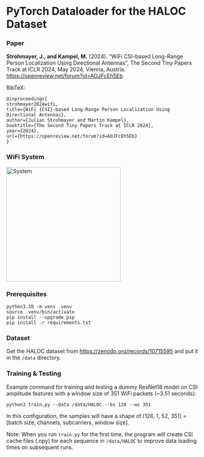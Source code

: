 # PyTorch Dataloader for the HALOC Dataset

### Paper
**Strohmayer, J., and Kampel, M.** (2024). “WiFi CSI-based Long-Range Person Localization Using Directional Antennas”, The Second Tiny Papers Track at ICLR 2024, May 2024, Vienna, Austria. https://openreview.net/forum?id=AOJFcEh5Eb

BibTeX:
```
@inproceedings{
strohmayer2024wifi,
title={WiFi {CSI}-based Long-Range Person Localization Using Directional Antennas},
author={Julian Strohmayer and Martin Kampel},
booktitle={The Second Tiny Papers Track at ICLR 2024},
year={2024},
url={https://openreview.net/forum?id=AOJFcEh5Eb}
}
```

### WiFi System
<img src="https://github.com/user-attachments/assets/79caebc8-6d96-4726-a88f-dfee70093980" alt="System" width="300"/>

### Prerequisites
```
python3.10 -m venv .venv
source .venv/bin/activate
pip install --upgrade pip
pip install -r requirements.txt
```

### Dataset
Get the HALOC dataset from https://zenodo.org/records/10715595 and put it in the `/data` directory.

### Training & Testing 
Example command for training and testing a dummy ResNet18 model on CSI amplitude features with a window size of 351 WiFi packets (~3.51 seconds):

```
python3 train.py --data /data/HALOC --bs 128 --ws 351 
```
In this configuration, the samples will have a shape of [128, 1, 52, 351] = [batch size, channels, subcarriers, window size].

Note: When you run `train.py` for the first time, the program will create CSI cache files (.npy) for each sequence in `/data/HALOC` to improve data loading times on subsequent runs. 

